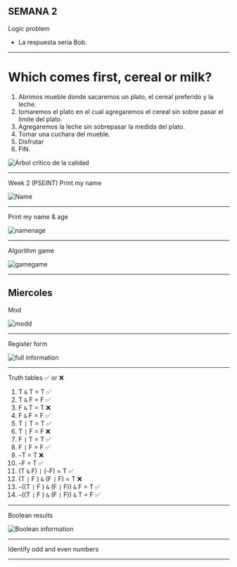 ## SEMANA 2
Logic problem
- La respuesta seria Bob.
______________________________________________________________________________________________
# Which comes first, cereal or milk?
1. Abrimos mueble donde sacaremos un plato, el cereal preferido y la leche.
2. tomaremos el plato en el cual agregaremos el cereal sin sobre pasar el limite del plato.
3. Agregaremos la leche sin sobrepasar la medida del plato.
4. Tomar una cuchara del mueble.
5. Disfrutar
6. FIN.

![Árbol crítico de la calidad](https://user-images.githubusercontent.com/116528251/204682643-72b72aa9-33e2-451b-9b7c-0a52bbab0062.png)
______________________________________________________________________________________________
Week 2 (PSEINT)
Print my name

![Name](https://user-images.githubusercontent.com/116528251/205516405-cb4f074f-cd67-4ad5-bda9-5b44b0d772eb.jpg)
______________________________________________________________________________________________
Print my name & age

![namenage](https://user-images.githubusercontent.com/116528251/205517915-7d01705e-ca0f-476c-9d0c-4c34304a74b1.jpg)
______________________________________________________________________________________________
Algorithm game

![gamegame](https://user-images.githubusercontent.com/116528251/205538155-0e97f043-aaa4-47aa-be29-f272188ae601.jpg)
______________________________________________________________________________________________
## Miercoles
Mod

![modd](https://user-images.githubusercontent.com/116528251/205756834-f85f9de4-2ed1-4721-aed6-b7f7f0852a3e.jpg)

______________________________________________________________________________________________
Register form

![full information](https://user-images.githubusercontent.com/116528251/205762304-0eeca7c6-7ca8-4648-b289-9b5e2d4cde07.jpg)


______________________________________________________________________________________________
Truth tables ✅ or ❌

1. T `&` T = T ✅
2. T `&` F = F ✅
3. F `&` T = T ❌
4. F `&` F = F ✅
5. T `|` T = T ✅
6. T `|` F = F ❌
7. F `|` T = T ✅
8. F `|` F = F ✅
9. `~`T = T ❌
10. `~`F = T ✅
11. (T `&` F) `|` (`~`F) = T ✅
12. (T `|` F ) `&` (F `|` F) = T ❌
13. `~`((T `|` F ) `&` (F `|` F)) `&` F = T ✅
14. `~`((T `|` F ) `&` (F `|` F)) `&` T = F ✅

______________________________________________________________________________________________
Boolean results

![Boolean information](https://user-images.githubusercontent.com/116528251/207182241-9f7ec77e-dbaf-4284-93cd-82fc33da44a9.jpg)

______________________________________________________________________________________________
Identify odd and even numbers


______________________________________________________________________________________________
